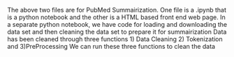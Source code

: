 The above two files are for PubMed Summairization. One file is a .ipynb that is a python notebook and the other is a HTML based front end web page.
In a separate python notebook, we have code for loading and downloading the data set and then cleaning the data set to prepare it for summairization
Data has been cleaned through three functions 1) Data Cleaning 2) Tokenization and 3)PreProcessing
We can run these three functions to clean the data
